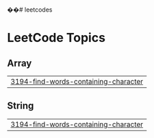 ��#   l e e t c o d e s  
 
<!---LeetCode Topics Start-->
# LeetCode Topics
## Array
|  |
| ------- |
| [3194-find-words-containing-character](https://github.com/ifayis/leetcodes/tree/master/3194-find-words-containing-character) |
## String
|  |
| ------- |
| [3194-find-words-containing-character](https://github.com/ifayis/leetcodes/tree/master/3194-find-words-containing-character) |
<!---LeetCode Topics End-->